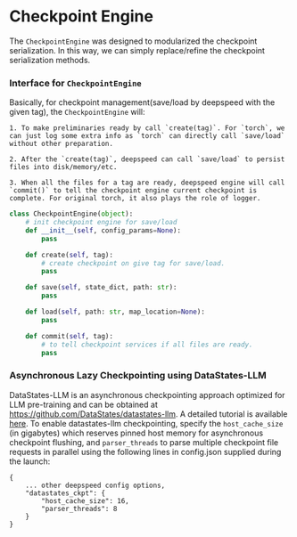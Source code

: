 # Checkpoint Engine


The `CheckpointEngine` was designed to modularized the checkpoint serialization. In this way, we can simply replace/refine the checkpoint serialization methods.

### Interface for `CheckpointEngine`

Basically, for checkpoint management(save/load by deepspeed with the given tag), the `CheckpointEngine` will:

	1. To make preliminaries ready by call `create(tag)`. For `torch`, we can just log some extra info as `torch` can directly call `save/load` without other preparation.

	2. After the `create(tag)`, deepspeed can call `save/load` to persist files into disk/memory/etc.

	3. When all the files for a tag are ready, deepspeed engine will call `commit()` to tell the checkpoint engine current checkpoint is complete. For original torch, it also plays the role of logger.


```python
class CheckpointEngine(object):
    # init checkpoint engine for save/load
    def __init__(self, config_params=None):
        pass

    def create(self, tag):
        # create checkpoint on give tag for save/load.
        pass

    def save(self, state_dict, path: str):
        pass

    def load(self, path: str, map_location=None):
        pass

    def commit(self, tag):
        # to tell checkpoint services if all files are ready.
        pass

```


### Asynchronous Lazy Checkpointing using DataStates-LLM

DataStates-LLM is an asynchronous checkpointing approach optimized for LLM pre-training and can be obtained at https://github.com/DataStates/datastates-llm. A detailed tutorial is available [here](../../../docs/_tutorials/datastates-async-checkpointing.md). To enable datastates-llm checkpointing, specify the `host_cache_size` (in gigabytes) which reserves pinned host memory for asynchronous checkpoint flushing, and `parser_threads` to parse multiple checkpoint file requests in parallel using the following lines in config.json supplied during the launch:
```
{
    ... other deepspeed config options,
    "datastates_ckpt": {
        "host_cache_size": 16,
        "parser_threads": 8
	}
}
```
